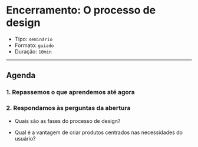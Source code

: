 # Encerramento: O processo de design

- Tipo: `seminário`
- Formato: `guiado`
- Duração: `10min`

***

## Agenda

### 1. Repassemos o que aprendemos até agora

### 2. Respondamos às perguntas da abertura

- Quais são as fases do processo de design?

- Qual é a vantagem de criar produtos centrados nas necessidades do usuário?
